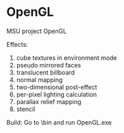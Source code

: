 # OpenGL
MSU project OpenGL

Effects:
1) cube textures in environment mode
2) pseudo mirrored faces
3) translucent billboard
4) normal mapping
5) two-dimensional post-effect
6) per-pixel lighting calculation
7) parallax relief mapping
8) stencil

Build:
Go to \bin and run OpenGL.exe
